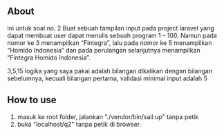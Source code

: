 ## About
ini untuk soal no. 2
Buat sebuah tampilan input pada project laravel  yang dapat membuat user dapat menulis sebuah program 1 – 100. Namun pada nomor ke 3 menampilkan “Fintegra”, lalu pada nomor ke 5 menampilkan “Homido Indonesia” dan pada perulangan selanjutnya menampilkan “Fintegra Homido Indonesia”.

3,5,15 logika yang saya pakai adalah bilangan dikalikan dengan bilangan sebelumnya, kecuali bilangan pertama, validasi minimal input adalah 5

## How to use
1. masuk ke root folder, jalankan "./vendor/bin/sail up" tanpa petik
2. buka "localhost/q2" tanpa petik di browser.

